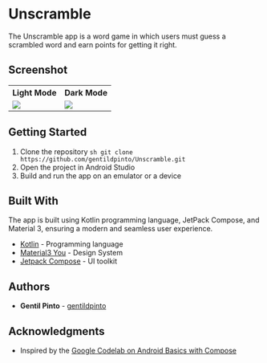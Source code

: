 # Unscramble

The Unscramble app is a word game in which users must guess a scrambled word and earn points for getting it right.

## Screenshot

<table>
    <tr>
        <th>Light Mode</th>
        <th>Dark Mode</th>
    </tr>
    <tr>
        <td>
            <img src="./screens/light_screen.gif" />
        </td>
        <td>
            <img src="./screens/dark_screen.gif" />
        </td>
    </tr>
</table>

## Getting Started

1. Clone the repository ```sh git clone https://github.com/gentildpinto/Unscramble.git```
2. Open the project in Android Studio
3. Build and run the app on an emulator or a device

## Built With

The app is built using Kotlin programming language, JetPack Compose, and Material 3, ensuring a modern and seamless user experience.

- [Kotlin](https://kotlinlang.org/) - Programming language
- [Material3 You](https://m3.material.io/) - Design System
- [Jetpack Compose](https://developer.android.com/jetpack/compose) - UI toolkit

## Authors

- **Gentil Pinto** - [gentildpinto](https://github.com/gentildpinto)

## Acknowledgments

- Inspired by the [Google Codelab on Android Basics with Compose](https://developer.android.com/courses/android-basics-compose/course)